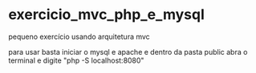 # exercicio_mvc_php_e_mysql
pequeno exercício usando arquitetura mvc

para usar basta iniciar o mysql e apache e dentro da pasta public abra o terminal e digite "php -S localhost:8080"
